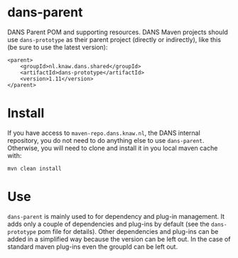 dans-parent
===========

DANS Parent POM and supporting resources. DANS Maven projects should use ``dans-prototype`` as their parent project (directly or
indirectly), like this (be sure to use the latest version):

    <parent>
        <groupId>nl.knaw.dans.shared</groupId>
        <artifactId>dans-prototype</artifactId>
        <version>1.11</version>
    </parent>


Install
=======

If you have access to ``maven-repo.dans.knaw.nl``, the DANS internal repository, you do not need to do anything else to use
``dans-parent``. Otherwise, you will need to clone and install it in you local maven cache with:

    mvn clean install


Use
===

``dans-parent`` is mainly used to for dependency and plug-in management. It adds only a couple of dependencies and plug-ins
by default (see the ``dans-prototype`` pom file for details). Other dependencies and plug-ins can be added in a simplified
way because the version can be left out. In the case of standard maven plug-ins even the groupId can be left out.
